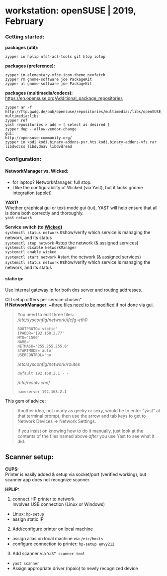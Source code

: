 # workstation: openSUSE | 2019, February

### Getting started:
**packages (util):**  
```
zypper in hplip nfs4-acl-tools git htop iotop
```

**packages (preference):**  
```
zypper in elementary-xfce-icon-theme neofetch
zypper rm gnome-software joe PackageKit
zypper al gnome-software joe PackageKit
```

**packages (multimedia/codecs):**  
https://en.opensuse.org/Additional_package_repositories  
```
zypper ar -f http://ftp.gwdg.de/pub/opensuse/repositories/multimedia:/libs/openSUSE_Tumbleweed/ multimedia:libs
zypper ref
yast repositories > add > [ select as desired ]  
zypper dup --allow-vendor-change
gui:
http://opensuse-community.org/
zypper in kodi kodi.binary-addons-pvr.hts kodi.binary-addons-vfs.rar libdvdcss libdvdnav libdvdread

```
### Configuration:
#### NetworkManager vs. Wicked:  
- for laptop? NetworkManager. full stop.  
- I like the configurability of Wicked (via Yast), but it lacks gnome integration (applet)  

**YAST!**  
Whether graphical gui or text-mode gui (tui), YAST will help ensure that all is done both correctly and thoroughly.  
`yast network`  
 
**Service switch (to [Wicked])**  
`systemctl status network` #show/verify which service is managing the network, and its status  
`systemctl stop network` #stop the network (& assigned services)  
`systemctl disable NetworkManager`  
`systemctl enable wicked`  
`systemctl start network`  #start the network (& assigned services)  
`systemctl status network`  #show/verify which service is managing the network, and its status  

#### static ip:
Use internal gateway ip for both dns server and routing addresses.  

CLI setup differs per service chosen"  
**If NetworkManager**, ~[three files need to be modified](https://forums.opensuse.org/showthread.php/431523-Configure-Static-Ip-using-the-Terminal?p=2109330#post2109330) if not done via gui.  

> You need to edit three files:  
> _/etc/sysconfig/network/ifcfg-eth0_  
> ``` 
> BOOTPROTO='static'  
> IPADDR='192.168.2.77'  
> MTU='1500'  
> NAME=''  
> NETMASK='255.255.255.0'  
> STARTMODE='auto'  
> USERCONTROL='no'  
> ``` 
> _/etc/sysconfig/network/routes_  
> ``` 
> default 192.168.2.1 - -  
> ```
> _/etc/resolv.conf_  
> ```
> nameserver 192.168.2.1  
> ```

This gem of advice:  
> Another idea, not nearly as geeky or sexy, would be to enter "yast" at that terminal prompt, then use the arrow and tab keys to get to Network Devices -> Network Settings.  
> 
> If you insist on knowing how to do it manually, just look at the contents of the files named above *after* you use Yast to see what it did.  

[Fileshare]: ../html/fileshare.html#acl-setup  
[Wicked]: https://doc.opensuse.org/documentation/leap/reference/html/book.opensuse.reference/cha.network.html#sec.network.manconf.using_wicked  

## Scanner setup:
**CUPS:**  
Printer is easily added & setup via socket/port (verified working), but scanner app does not recognize scanner.

**HPLIP:**  
1. connect HP printer to network  
Involves USB connection (Linux or Windows)  
  - Linux: `hp-setup`  
  - assign static IP  
2. Add/configure printer on local machine  
  - assign alias on local machine via `/etc/hosts`  
  - configure connection to printer: `hp-setup envy212`  
3. Add scanner via `YaST scanner tool`  
  - `yast scanner`  
  - Assign appropriate driver (hpaio) to newly recognized device
